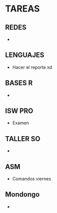 
# TAREAS

## REDES
- 

## LENGUAJES
- Hacer el reporte xd

## BASES R
- 

## ISW PRO
- Examen

## TALLER SO
- 

## ASM
- Comandos viernes

## Mondongo
- 

